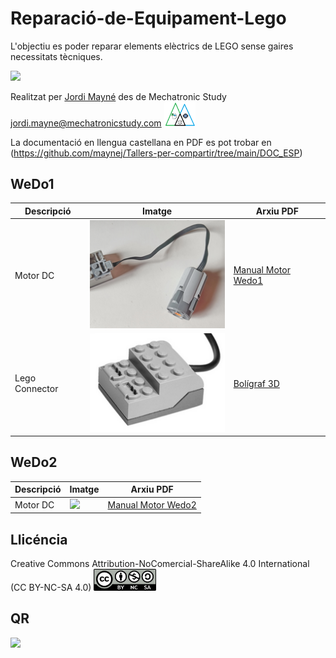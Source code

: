 # Reparació-de-Equipament-Lego

L'objectiu es poder reparar elements elèctrics de LEGO sense gaires necessitats tècniques. 

<img src="Imatges/MotorWedo.png" width="400" />

Realitzat per [Jordi Mayné](https://github.com/maynej) des de Mechatronic Study jordi.mayne@mechatronicstudy.com <img src="Imatges/Logo3senseFons.png" width="50" />

La documentació en llengua castellana en PDF es pot trobar en (https://github.com/maynej/Tallers-per-compartir/tree/main/DOC_ESP) 

## WeDo1

Descripció         | Imatge          | Arxiu PDF    
------------- | ------------- | ------------- 
Motor DC |![](Imatges/Motor1.png) | [Manual Motor Wedo1](DOC_CAT/ReparacioMotorWeDo1.pdf)
Lego Connector |![](Imatges/Hub.png) | [Bolígraf 3D](DOC_CAT/ReparacioHub1.pdf) 

## WeDo2

Descripció         | Imatge          | Arxiu PDF    
------------- | ------------- | ------------- 
Motor DC |![](Imatges/Motor2.png) | [Manual Motor Wedo2](DOC_CAT/ReparacioMotorWeDo2.pdf)

## Llicéncia

Creative Commons Attribution-NoComercial-ShareAlike 4.0 International (CC BY-NC-SA 4.0)  <img src="Imatges/CC.png" width="100" />

## QR

<img src="https://www.codigos-qr.com/qr/php/qr_img.php?d=https%3A%2F%2Fgithub.com%2Fmaynej%2FReparacio-Equipament-Lego&s=6&e=m" />
